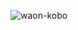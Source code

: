 ![waon-kobo](https://user-images.githubusercontent.com/51291244/83218140-5f14d580-a1a8-11ea-93c4-432db6fe4e81.gif)
